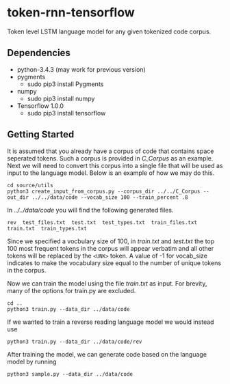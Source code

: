 # token-rnn-tensorflow
Token level LSTM language model for any given tokenized code corpus. 

## Dependencies

* python-3.4.3 (may work for previous version)
* pygments
  * sudo pip3 install Pygments
* numpy
  * sudo pip3 install numpy
* Tensorflow 1.0.0
  * sudo pip3 install tensorflow

## Getting Started

It is assumed that you already have a corpus of code that contains space seperated tokens. Such a corpus is provided in *C_Corpus* as an example. 
Next we will need to convert this corpus into a single file that will be used as input to the language model. Below is an example of how we may do this.

```
cd source/utils
python3 create_input_from_corpus.py --corpus_dir ../../C_Corpus --out_dir ../../data/code --vocab_size 100 --train_percent .8
```

In *../../data/code* you will find the following generated files.

````
rev  test_files.txt  test.txt  test_types.txt  train_files.txt  train.txt  train_types.txt
````

Since we specified a vocbulary size of 100, in *train.txt* and *test.txt* the top 100 most frequent tokens in the corpus will appear verbatim and all other tokens will be replaced by the `<UNK>` token. A value of -1 for vocab_size indicates to make the vocabulary size equal to the number of unique tokens in the corpus.

Now we can train the model using the file *train.txt* as input. For brevity, many of the options for train.py are excluded. 

```
cd ..
python3 train.py --data_dir ../data/code
```

If we wanted to train a reverse reading language model we would instead use
```
python3 train.py --data_dir ../data/code/rev
```

After training the model, we can generate code based on the language model by running

```
python3 sample.py --data_dir ../data/code
```
